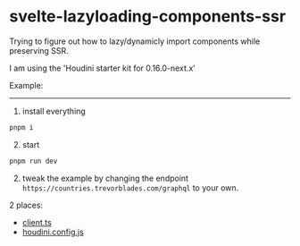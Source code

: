 # svelte-lazyloading-components-ssr

Trying to figure out how to lazy/dynamicly import components while preserving SSR.

I am using the 'Houdini starter kit for 0.16.0-next.x'

Example:


---

1. install everything

```bash
pnpm i
```

2. start

```bash
pnpm run dev
```

2. tweak the example by changing the endpoint `https://countries.trevorblades.com/graphql` to your own.

2 places:

- [client.ts](./src/client.ts)
- [houdini.config.js](./houdini.config.js)
